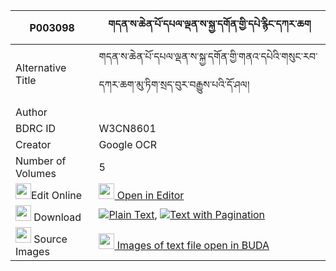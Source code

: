 |P003098|གདན་ས་ཆེན་པོ་དཔལ་ལྡན་ས་སྐྱ་དགོན་གྱི་དཔེ་རྙིང་དཀར་ཆག 
| --- | --- 
|Alternative Title |གདན་ས་ཆེན་པོ་དཔལ་ལྡན་ས་སྐྱ་དགོན་གྱི་གནའ་དཔེའི་གསུང་རབ་དཀར་ཆག་མུ་ཏིག་སྲད་བུར་བརྒྱུས་པའི་དོ་ཤལ།
|Author | 
|BDRC ID | W3CN8601
|Creator | Google OCR
|Number of Volumes| 5
|<img width="25" src="https://img.icons8.com/color/25/000000/edit-property.png">Edit Online| [<img width="25" src="https://avatars.githubusercontent.com/u/45091458?s=200&v=4"> Open in Editor](http://editor.openpecha.org/P003098)
|<img width="25" src="https://img.icons8.com/fluent/48/000000/download-2.png"/>  Download | [![](https://img.icons8.com/color/20/000000/txt.png)Plain Text](https://github.com/Openpecha/P003098/releases/download/v1/densa_chenpo_palden_sakya_gon__plain_P003098.zip), [![](https://img.icons8.com/color/20/000000/txt.png)Text with Pagination](https://github.com/Openpecha/P003098/releases/download/v1/densa_chenpo_palden_sakya_gon__pages_P003098.zip)
|<img width="25" src="https://img.icons8.com/plasticine/100/000000/pictures-folder.png"/>  Source Images | [<img width="25" src="https://library.bdrc.io/icons/BUDA-small.svg"> Images of text file open in BUDA](https://library.bdrc.io/show/bdr:W3CN8601)